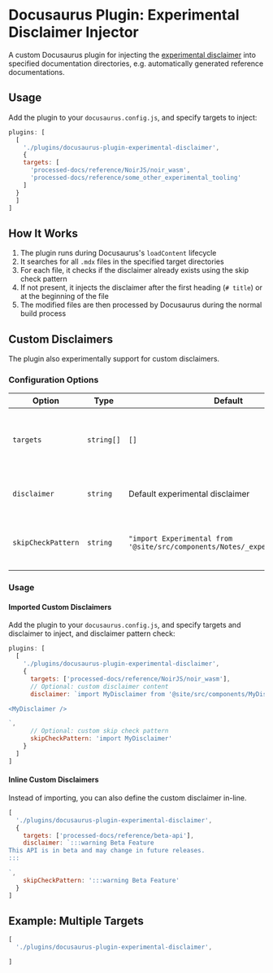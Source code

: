# Docusaurus Plugin: Experimental Disclaimer Injector

A custom Docusaurus plugin for injecting the [experimental disclaimer](../../src/components/Notes/_experimental.mdx) into specified documentation directories, e.g. automatically generated reference documentations.

## Usage

Add the plugin to your `docusaurus.config.js`, and specify targets to inject:

```javascript
plugins: [
  [
    './plugins/docusaurus-plugin-experimental-disclaimer',
    {
    targets: [
      'processed-docs/reference/NoirJS/noir_wasm',
      'processed-docs/reference/some_other_experimental_tooling'
    ]
  }
  ]
]
```

## How It Works

1. The plugin runs during Docusaurus's `loadContent` lifecycle
2. It searches for all `.mdx` files in the specified target directories
3. For each file, it checks if the disclaimer already exists using the skip check pattern
4. If not present, it injects the disclaimer after the first heading (`# title`) or at the beginning of the file
5. The modified files are then processed by Docusaurus during the normal build process

## Custom Disclaimers

The plugin also experimentally support for custom disclaimers.

### Configuration Options

| Option | Type | Default | Description |
|--------|------|---------|-------------|
| `targets` | `string[]` | `[]` | Array of directories to process (relative to site directory) |
| `disclaimer` | `string` | Default experimental disclaimer | Custom disclaimer content to inject |
| `skipCheckPattern` | `string` | `"import Experimental from '@site/src/components/Notes/_experimental.mdx';"` | Pattern to check if disclaimer already exists |

### Usage

#### Imported Custom Disclaimers

Add the plugin to your `docusaurus.config.js`, and specify targets and disclaimer to inject, and disclaimer pattern check:

```javascript
plugins: [
  [
    './plugins/docusaurus-plugin-experimental-disclaimer',
    {
      targets: ['processed-docs/reference/NoirJS/noir_wasm'],
      // Optional: custom disclaimer content
      disclaimer: `import MyDisclaimer from '@site/src/components/MyDisclaimer.mdx';

<MyDisclaimer />

`,
      // Optional: custom skip check pattern
      skipCheckPattern: 'import MyDisclaimer'
    }
  ]
]
```

#### Inline Custom Disclaimers

Instead of importing, you can also define the custom disclaimer in-line.

```javascript
[
  './plugins/docusaurus-plugin-experimental-disclaimer',
  {
    targets: ['processed-docs/reference/beta-api'],
    disclaimer: `:::warning Beta Feature
This API is in beta and may change in future releases.
:::

`,
    skipCheckPattern: ':::warning Beta Feature'
  }
]
```



## Example: Multiple Targets

```javascript
[
  './plugins/docusaurus-plugin-experimental-disclaimer',

]
```
